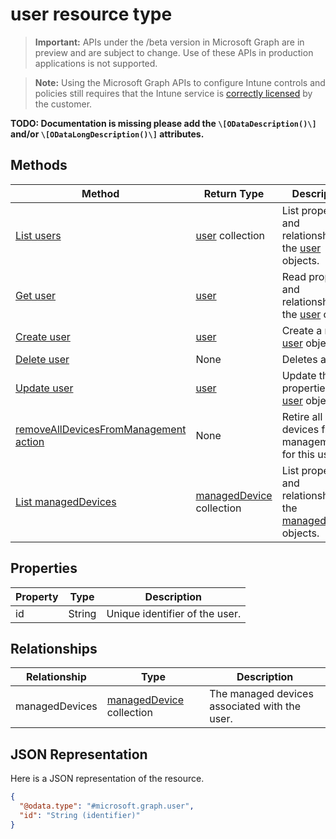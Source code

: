 ﻿# user resource type

> **Important:** APIs under the /beta version in Microsoft Graph are in preview and are subject to change. Use of these APIs in production applications is not supported.

> **Note:** Using the Microsoft Graph APIs to configure Intune controls and policies still requires that the Intune service is [correctly licensed](https://go.microsoft.com/fwlink/?linkid=839381) by the customer.

**TODO: Documentation is missing please add the `\[ODataDescription()\]` and/or `\[ODataLongDescription()\]` attributes.**
## Methods
|Method|Return Type|Description|
|---|---|---|
|[List users](../api/intune_devices_user_list.md)|[user](../resources/intune_devices_user.md) collection|List properties and relationships of the [user](../resources/intune_devices_user.md) objects.|
|[Get user](../api/intune_devices_user_get.md)|[user](../resources/intune_devices_user.md)|Read properties and relationships of the [user](../resources/intune_devices_user.md) object.|
|[Create user](../api/intune_devices_user_create.md)|[user](../resources/intune_devices_user.md)|Create a new [user](../resources/intune_devices_user.md) object.|
|[Delete user](../api/intune_devices_user_delete.md)|None|Deletes a [user](../resources/intune_devices_user.md).|
|[Update user](../api/intune_devices_user_update.md)|[user](../resources/intune_devices_user.md)|Update the properties of a [user](../resources/intune_devices_user.md) object.|
|[removeAllDevicesFromManagement action](../api/intune_devices_user_removealldevicesfrommanagement.md)|None|Retire all devices from management for this user|
|[List managedDevices](../api/intune_devices_manageddevice_list.md)|[managedDevice](../resources/intune_devices_manageddevice.md) collection|List properties and relationships of the [managedDevice](../resources/intune_devices_manageddevice.md) objects.|

## Properties
|Property|Type|Description|
|---|---|---|
|id|String|Unique identifier of the user.|

## Relationships
|Relationship|Type|Description|
|---|---|---|
|managedDevices|[managedDevice](../resources/intune_devices_manageddevice.md) collection|The managed devices associated with the user.|

## JSON Representation
Here is a JSON representation of the resource.
<!-- {
  "blockType": "resource",
  "keyProperty": "id",
  "@odata.type": "microsoft.graph.user"
}
-->
```json
{
  "@odata.type": "#microsoft.graph.user",
  "id": "String (identifier)"
}
```



